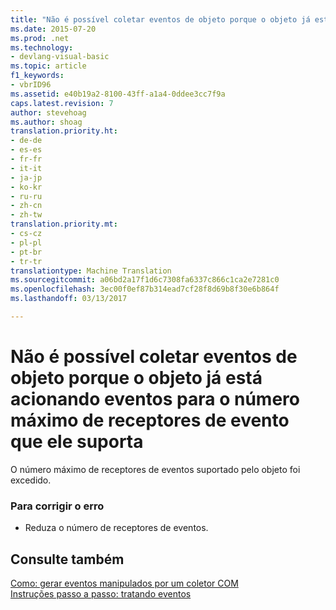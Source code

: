 ```yaml
---
title: "Não é possível coletar eventos de objeto porque o objeto já está acionando eventos para o número máximo de receptores de evento que ele suporta | Documentos do Microsoft"
ms.date: 2015-07-20
ms.prod: .net
ms.technology:
- devlang-visual-basic
ms.topic: article
f1_keywords:
- vbrID96
ms.assetid: e40b19a2-8100-43ff-a1a4-0ddee3cc7f9a
caps.latest.revision: 7
author: stevehoag
ms.author: shoag
translation.priority.ht:
- de-de
- es-es
- fr-fr
- it-it
- ja-jp
- ko-kr
- ru-ru
- zh-cn
- zh-tw
translation.priority.mt:
- cs-cz
- pl-pl
- pt-br
- tr-tr
translationtype: Machine Translation
ms.sourcegitcommit: a06bd2a17f1d6c7308fa6337c866c1ca2e7281c0
ms.openlocfilehash: 3ec00f0ef87b314ead7cf28f8d69b8f30e6b864f
ms.lasthandoff: 03/13/2017

---
```

# <a name="unable-to-sink-events-of-object-because-the-object-is-already-firing-events-to-the-maximum-number-of-event-receivers-it-supports"></a>Não é possível coletar eventos de objeto porque o objeto já está acionando eventos para o número máximo de receptores de evento que ele suporta
O número máximo de receptores de eventos suportado pelo objeto foi excedido.  
  
### <a name="to-correct-the-error"></a>Para corrigir o erro  
  
-   Reduza o número de receptores de eventos.  
  
## <a name="see-also"></a>Consulte também  
 [Como: gerar eventos manipulados por um coletor COM](http://msdn.microsoft.com/en-us/7c9944b2-e951-4c3e-a0a1-59b2ae37d7fd)   
 [Instruções passo a passo: tratando eventos](../../visual-basic/programming-guide/language-features/events/walkthrough-handling-events.md)
